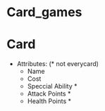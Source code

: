 # Card_games

# Card 
- Attributes: (* not everycard)
  - Name
  - Cost
  - Speccial Ability *
  - Attack Points *
  - Health Points *
